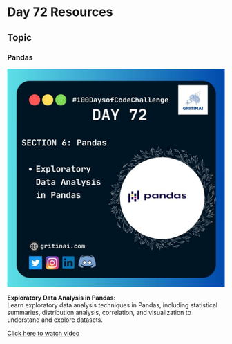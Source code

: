 # Day 72 Resources

## Topic

### Pandas

![100 days of code Day 72](https://github.com/GritinAI/100daysofcode2.0/blob/main/Images/Day72.jpg)

**Exploratory Data Analysis in Pandas:**  
Learn exploratory data analysis techniques in Pandas, including statistical summaries, distribution analysis, correlation, and visualization to understand and explore datasets.

[Click here to watch video](https://youtu.be/Liv6eeb1VfE?si=cNJDh6K2oahl7NiT)










